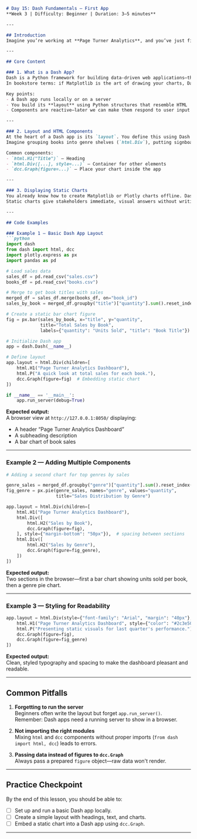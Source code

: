 ```markdown
# Day 15: Dash Fundamentals – First App  
**Week 3 | Difficulty: Beginner | Duration: 3–5 minutes**

---

## Introduction  
Imagine you’re working at **Page Turner Analytics**, and you’ve just finished a set of beautiful static charts in Matplotlib and Seaborn for last quarter’s book sales and reviews. Your manager loves them—but now wants these visualizations **accessible online**, with an easy-to-navigate interface that can eventually support interactive filtering. This week we’ll bridge the gap: you’ll learn to put those insights into a simple web app using **Dash**. Building on your understanding of themes, layouts, and multi-chart reporting, today’s lesson introduces the structure of a Dash application, creating a basic layout with HTML components, and embedding static charts for a web audience.

---

## Core Content

### 1. What is a Dash App?
Dash is a Python framework for building data-driven web applications—think of it as a lightweight “web page generator” where your charts, tables, and metrics can live together. Instead of emailing PDFs or sharing Excel files, you create an interactive dashboard accessible from a browser.  
In bookstore terms: if Matplotlib is the art of drawing your charts, Dash is like setting up the **bookstore window display**, arranging your visuals so people can see them while walking by.

Key points:
- A Dash app runs locally or on a server
- You build its **layout** using Python structures that resemble HTML
- Components are reactive—later we can make them respond to user input

---

### 2. Layout and HTML Components
At the heart of a Dash app is its `layout`. You define this using Dash's `html` module (for text, headings, divs) and the `dcc` module (Dash Core Components for charts, dropdowns, sliders, etc.).  
Imagine grouping books into genre shelves (`html.Div`), putting signboards (`html.H1`) above them, and displaying featured book covers (`dcc.Graph` with plots) — each shelf is a **component**, arranged in a **layout tree**.

Common components:
- `html.H1("Title")` — Heading
- `html.Div([...], style=...)` — Container for other elements
- `dcc.Graph(figure=...)` — Place your chart inside the app

---

### 3. Displaying Static Charts
You already know how to create Matplotlib or Plotly charts offline. Dash makes displaying them simple—pass the **figure object** to `dcc.Graph`. This is perfect for first steps: showing last month’s book sales trend or top-rated authors right in the browser.  
Static charts give stakeholders immediate, visual answers without writing code or opening a Jupyter notebook.

---

## Code Examples  

### Example 1 — Basic Dash App Layout
```python
import dash
from dash import html, dcc
import plotly.express as px
import pandas as pd

# Load sales data
sales_df = pd.read_csv("sales.csv")
books_df = pd.read_csv("books.csv")

# Merge to get book titles with sales
merged_df = sales_df.merge(books_df, on="book_id")
sales_by_book = merged_df.groupby("title")["quantity"].sum().reset_index()

# Create a static bar chart figure
fig = px.bar(sales_by_book, x="title", y="quantity",
             title="Total Sales by Book",
             labels={"quantity": "Units Sold", "title": "Book Title"})

# Initialize Dash app
app = dash.Dash(__name__)

# Define layout
app.layout = html.Div(children=[
    html.H1("Page Turner Analytics Dashboard"),
    html.P("A quick look at total sales for each book."),
    dcc.Graph(figure=fig)  # Embedding static chart
])

if __name__ == '__main__':
    app.run_server(debug=True)
```
**Expected output:**  
A browser view at `http://127.0.0.1:8050/` displaying:
- A header “Page Turner Analytics Dashboard”
- A subheading description
- A bar chart of book sales

---

### Example 2 — Adding Multiple Components
```python
# Adding a second chart for top genres by sales

genre_sales = merged_df.groupby("genre")["quantity"].sum().reset_index()
fig_genre = px.pie(genre_sales, names="genre", values="quantity",
                   title="Sales Distribution by Genre")

app.layout = html.Div(children=[
    html.H1("Page Turner Analytics Dashboard"),
    html.Div([
        html.H2("Sales by Book"),
        dcc.Graph(figure=fig),
    ], style={"margin-bottom": "50px"}),  # spacing between sections
    html.Div([
        html.H2("Sales by Genre"),
        dcc.Graph(figure=fig_genre),
    ])
])
```
**Expected output:**  
Two sections in the browser—first a bar chart showing units sold per book, then a genre pie chart.

---

### Example 3 — Styling for Readability
```python
app.layout = html.Div(style={"font-family": "Arial", "margin": "40px"}, children=[
    html.H1("Page Turner Analytics Dashboard", style={"color": "#2c3e50"}),
    html.P("Presenting static visuals for last quarter's performance."),
    dcc.Graph(figure=fig),
    dcc.Graph(figure=fig_genre)
])
```
**Expected output:**  
Clean, styled typography and spacing to make the dashboard pleasant and readable.

---

## Common Pitfalls
1. **Forgetting to run the server**  
   Beginners often write the layout but forget `app.run_server()`. Remember: Dash apps need a running server to show in a browser.

2. **Not importing the right modules**  
   Mixing `html` and `dcc` components without proper imports (`from dash import html, dcc`) leads to errors.

3. **Passing data instead of figures to `dcc.Graph`**  
   Always pass a prepared `figure` object—raw data won't render.

---

## Practice Checkpoint
By the end of this lesson, you should be able to:
- [ ] Set up and run a basic Dash app locally.
- [ ] Create a simple layout with headings, text, and charts.
- [ ] Embed a static chart into a Dash app using `dcc.Graph`.

---
```